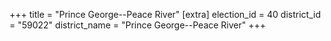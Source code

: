 +++
title = "Prince George--Peace River"
[extra]
election_id = 40
district_id = "59022"
district_name = "Prince George--Peace River"
+++

